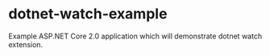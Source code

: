 # dotnet-watch-example
Example ASP.NET Core 2.0 application which will demonstrate dotnet watch extension.
